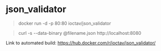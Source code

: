 # json_validator

> docker run -d -p 80:80 ioctav/json_validator

> curl -s --data-binary @filename.json http://localhost:8080

Link to automated build:
https://hub.docker.com/r/ioctav/json_validator/
